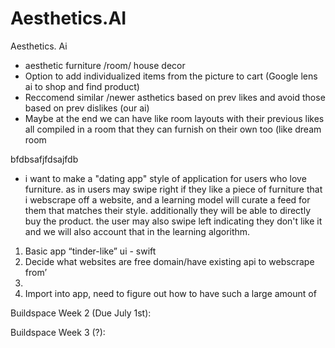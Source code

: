 # Aesthetics.AI

Aesthetics. Ai

- aesthetic furniture /room/ house decor
- Option to add individualized items from the picture to cart (Google lens ai to shop and find product)
- Reccomend similar /newer asthetics based on prev likes and avoid those based on prev dislikes (our ai)
- Maybe at the end we can have like room layouts with their previous likes all compiled in a room that they can furnish on their own too (like dream room 

bfdbsafjfdsajfdb

- i want to make a "dating app" style of application for users who love furniture. as in users may swipe right if they like a piece of furniture that i webscrape off a website, and a learning model will curate a feed for them that matches their style. additionally they will be able to directly buy the product. the user may also swipe left indicating they don't like it and we will also account that in the learning algorithm.

1. Basic app “tinder-like” ui - swift
2. Decide what websites are free domain/have existing api to webscrape from’
3. 
4. Import into app, need to figure out how to have such a large amount of
 

Buildspace Week 2 (Due July 1st):

Buildspace Week 3 (?):
